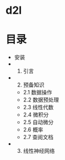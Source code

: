# d2l

# 目录
- 安装
- 1. 引言
- 2. 预备知识
    - 2.1 数据操作
    - 2.2 数据预处理
    - 2.3 线性代数
    - 2.4 微积分
    - 2.5 自动微分
    - 2.6 概率
    - 2.7 查阅文档
- 3. 线性神经网络 